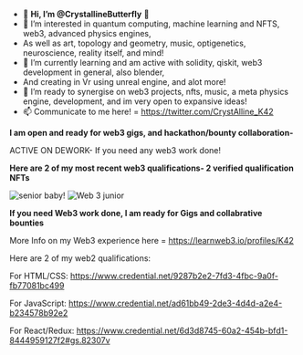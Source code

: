 - 🦋 **Hi, I’m @CrystallineButterfly** 🦋
- 👀 I’m interested in quantum computing, machine learning and NFTS, web3, advanced physics engines, 
- As well as art, topology and geometry, music, optigenetics, neuroscience, reality itself, and mind!  
- 🌱 I’m currently learning and am active with solidity, qiskit, web3 development in general, also blender, 
- And creating in Vr using unreal engine, and alot more!  
- 💞️ I’m ready to synergise on web3 projects, nfts, music, a meta physics engine, development, and im very open to expansive ideas!
- 📫 Communicate to me here! = https://twitter.com/CrystAlline_K42

**I am open and ready for web3 gigs, and hackathon/bounty collaboration-**

ACTIVE ON DEWORK- If you need any web3 work done!

**Here are 2 of my most recent web3 qualifications- 2 verified qualification NFTs** 

![senior baby!](https://user-images.githubusercontent.com/95975209/179993678-e29be25a-9264-4ff7-8feb-002b55cf4a22.jpg)
![Web 3 junior](https://user-images.githubusercontent.com/95975209/179016747-b7557326-2d06-4e01-9fff-0bcccec0eac4.jpg)

**If you need Web3 work done, I am ready for Gigs and collabrative bounties** 

More Info on my Web3 experience here = https://learnweb3.io/profiles/K42

Here are 2 of my web2 qualifications: 

For HTML/CSS: https://www.credential.net/9287b2e2-7fd3-4fbc-9a0f-fb77081bc499

For JavaScript:  https://www.credential.net/ad61bb49-2de3-4d4d-a2e4-b234578b92e2

For React/Redux: https://www.credential.net/6d3d8745-60a2-454b-bfd1-8444959127f2#gs.82307v

<!---
CrystallineButterfly/WELCOME TO MANY WAVES! 

I am an adjacent creator; 4 progressive waves 2 expansive waves 4 all 2 enjoy! 

LETS CREATE THE BEST REALITIES WE CAN 4 ALL LIFE, ALL BEINGS, AND MORE = 2 THE BEST REALITY FOR LIFE!!

--->
